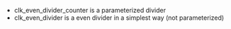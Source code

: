 + clk_even_divider_counter is a parameterized divider
+ clk_even_divider is a even divider in a simplest way (not parameterized)